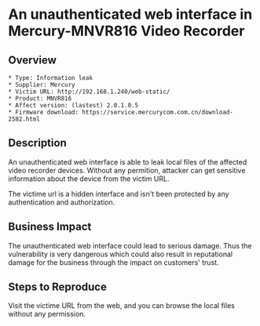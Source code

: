 
# An unauthenticated web interface in Mercury-MNVR816 Video Recorder

## Overview

    * Type: Information leak
    * Supplier: Mercury
    * Victim URL: http://192.168.1.240/web-static/ 
    * Product: MNVR816
    * Affect version: (lastest) 2.0.1.0.5
    * Firmware download: https://service.mercurycom.com.cn/download-2582.html
 

## Description

An unauthenticated web interface is able to leak local files of the affected video recorder devices. Without any permition, attacker can get sensitive information about the device from the victim URL.

The victime url is a hidden interface and isn't been protected by any authentication and authorization.

## Business Impact

The unauthenticated web interface could lead to serious damage. Thus the vulnerability is very dangerous which could also result in reputational damage for the business through the impact on customers' trust.

## Steps to Reproduce

Visit the victime URL from the web, and you can browse the local files without any permission.

